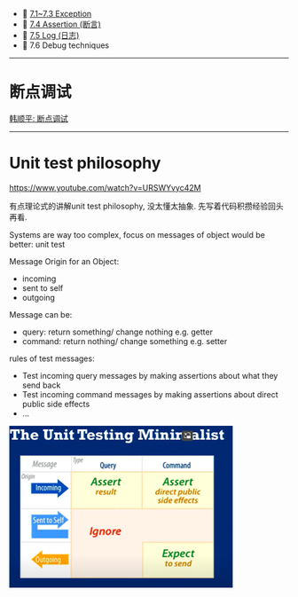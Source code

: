 
+ :pencil: [7.1~7.3 Exception](./Part1_Exception/Exception.md)
+ :pencil: [7.4 Assertion (断言)](./Part2_Assertion/Assertion.md)
+ :pencil: [7.5 Log (日志)](./Part3_Log/Log.md)
+ :pencil: 7.6 Debug techniques



---
# 断点调试

[韩顺平: 断点调试](https://www.bilibili.com/video/BV1fh411y7R8/?p=328&vd_source=c6866d088ad067762877e4b6b23ab9df)

---

# Unit test philosophy

https://www.youtube.com/watch?v=URSWYvyc42M 

有点理论式的讲解unit test philosophy, 没太懂太抽象. 先写着代码积攒经验回头再看.

Systems are way too complex, focus on messages of object would be better: unit test

Message Origin for an Object: 
+ incoming
+ sent to self
+ outgoing

Message can be:
+ query: return something/ change nothing e.g. getter
+ command: return nothing/ change something e.g. setter

rules of test messages:
+ Test incoming query messages by making assertions about what they send back
+ Test incoming command messages by making assertions about direct public side effects
+ ...

<img src="../Src_md/unit-test-philosophy.png" width=80%>